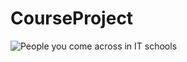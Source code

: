 CourseProject
========
![People you come across in IT schools](http://www.commitstrip.com/wp-content/uploads/2014/06/Strip-9-types-d%C3%A9tudiants-700-finalenglish.jpg)